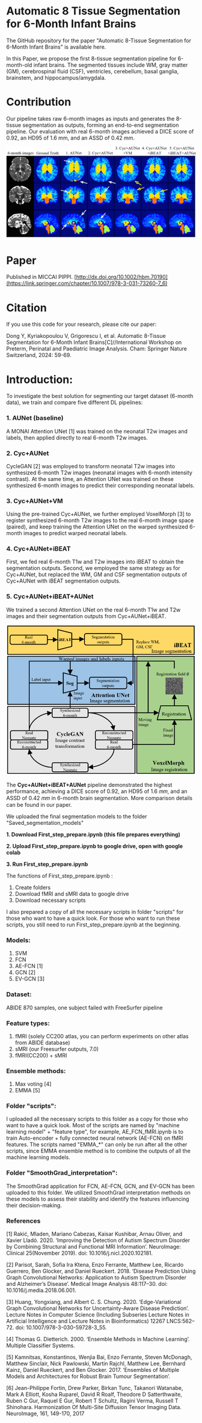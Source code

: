 # Automatic 8 Tissue Segmentation for 6-Month Infant Brains
The GitHub repository for the paper "Automatic 8-Tissue Segmentation for 6-Month Infant Brains" is available here.

In this Paper, we propose the first 8-tissue segmentation pipeline for 6-month-old infant brains. The segmented tissues include WM, gray matter (GM), cerebrospinal fluid (CSF), ventricles, cerebellum, basal ganglia, brainstem, and hippocampus/amygdala.

# Contribution
Our pipeline takes raw 6-month images as inputs and generates the 8-tissue segmentation as outputs, forming an end-to-end segmentation pipeline. Our evaluation with real 6-month images achieved a DICE score of 0.92, an HD95 of 1.6 mm, and an ASSD of 0.42 mm.

![image](https://github.com/YilanDong19/Automatic_8_Tissue_Segmentation_for_6_Month_Infant_Brains/blob/3af626cafa3a7eb473c2df85c5db51a30166044d/Graph/graph.png)

# Paper

Published in MICCAI PIPPI. [http://dx.doi.org/10.1002/hbm.70190](https://link.springer.com/chapter/10.1007/978-3-031-73260-7_6)

# Citation
If you use this code for your research, please cite our paper:

Dong Y, Kyriakopoulou V, Grigorescu I, et al. Automatic 8-Tissue Segmentation for 6-Month Infant Brains[C]//International Workshop on Preterm, Perinatal and Paediatric Image Analysis. Cham: Springer Nature Switzerland, 2024: 59-69.

# Introduction: 
To investigate the best solution for segmenting our target dataset (6-month data), we train and compare five different DL pipelines:

### 1. AUNet (baseline)

A MONAI Attention UNet [1] was trained on the neonatal T2w images and labels, then applied directly to real 6-month T2w images.

### 2. Cyc+AUNet

CycleGAN [2] was employed to transform neonatal T2w images into synthesized 6-month T2w images (neonatal images with 6-month intensity contrast). At the same time, an Attention UNet was trained on these synthesized 6-month images to predict their corresponding neonatal labels.

### 3. Cyc+AUNet+VM

Using the pre-trained Cyc+AUNet, we further employed VoxelMorph [3] to register synthesized 6-month T2w images to the real 6-month image space (paired), and keep training the Attention UNet on the warped synthesized 6-month images to predict warped neonatal labels.

### 4. Cyc+AUNet+iBEAT

First, we fed real 6-month T1w and T2w images into iBEAT to obtain the segmentation outputs. Second, we employed the same strategy as for Cyc+AUNet, but replaced the WM, GM and CSF segmentation outputs of Cyc+AUNet with iBEAT segmentation outputs.


### 5. Cyc+AUNet+iBEAT+AUNet

We trained a second Attention UNet on the real 6-month T1w and T2w images and their segmentation outputs from Cyc+AUNet+iBEAT.

![image](https://github.com/YilanDong19/Automatic_8_Tissue_Segmentation_for_6_Month_Infant_Brains/blob/33eb9812af6597e26ad48b20724a1b224234a305/Graph/pipelines.png)


The **Cyc+AUNet+iBEAT+AUNet** pipeline demonstrated the highest performance, achieving a DICE score of 0.92, an HD95 of 1.6 𝑚𝑚, and an ASSD of 0.42 𝑚𝑚 in 6-month brain segmentation. More comparison details can be found in our paper.


We uploaded the final segmentation models to the folder "Saved_segmentation_models"



**1. Download First_step_prepare.ipynb (this file prepares everything)**

**2. Upload First_step_prepare.ipynb to google drive, open with google colab**

**3. Run First_step_prepare.ipynb**

The functions of First_step_prepare.ipynb :
1. Create folders
2. Download fMRI and sMRI data to google drive
3. Download necessary scripts

I also prepared a copy of all the necessary scripts in folder "scripts" for those who want to have a quick look. For those who want to run these scripts, you still need to run First_step_prepare.ipynb at the beginning.


### Models: 
1. SVM 
2. FCN
3. AE-FCN [1] 
4. GCN [2]
5. EV-GCN [3]

### Dataset: 
ABIDE 870 samples, one subject failed with FreeSurfer pipeline

### Feature types: 
1. fMRI (solely CC200 atlas, you can perform experiments on other atlas from ABIDE database)
2. sMRI (our Freesurfer outputs, 7.0)
3. fMRI(CC200) + sMRI
               
### Ensemble methods: 
1. Max voting [4]
2. EMMA [5]
                  

###   Folder "scripts": 
I uploaded all the necessary scripts to this folder as a copy for those who want to have a quick look. Most of the scripts are named by "machine learning model" + "feature type", for example, AE_FCN_fMRI.ipynb is to train Auto-encoder + fully connected neural network (AE-FCN) on fMRI features. The scripts named "EMMA_*" can only be run after all the other scripts, since EMMA ensemble method is to combine the outputs of all the machine learning models. 

###  Folder "SmoothGrad_interpretation": 
The SmoothGrad application for FCN, AE-FCN, GCN, and EV-GCN has been uploaded to this folder. We utilized SmoothGrad interpretation methods on these models to assess their stability and identify the features influencing their decision-making.

###  References
[1] Rakić, Mladen, Mariano Cabezas, Kaisar Kushibar, Arnau Oliver, and Xavier Lladó. 2020. ‘Improving the Detection of Autism Spectrum Disorder by Combining Structural and Functional MRI Information’. NeuroImage: Clinical 25(November 2019). doi: 10.1016/j.nicl.2020.102181. 

[2] Parisot, Sarah, Sofia Ira Ktena, Enzo Ferrante, Matthew Lee, Ricardo Guerrero, Ben Glocker, and Daniel Rueckert. 2018. ‘Disease Prediction Using Graph Convolutional Networks: Application to Autism Spectrum Disorder and Alzheimer’s Disease’. Medical Image Analysis 48:117–30. doi: 10.1016/j.media.2018.06.001. 

[3] Huang, Yongxiang, and Albert C. S. Chung. 2020. ‘Edge-Variational Graph Convolutional Networks for Uncertainty-Aware Disease Prediction’. Lecture Notes in Computer Science (Including Subseries Lecture Notes in Artificial Intelligence and Lecture Notes in Bioinformatics) 12267 LNCS:562–72. doi: 10.1007/978-3-030-59728-3_55. 

[4] Thomas G. Dietterich. 2000. ‘Ensemble Methods in Machine Learning’. Multiple Classifier Systems. 

[5] Kamnitsas, Konstantinos, Wenjia Bai, Enzo Ferrante, Steven McDonagh, Matthew Sinclair, Nick Pawlowski, Martin Rajchl, Matthew Lee, Bernhard Kainz, Daniel Rueckert, and Ben Glocker. 2017. ‘Ensembles of Multiple Models and Architectures for Robust Brain Tumour Segmentation’.

[6] Jean-Philippe Fortin, Drew Parker, Birkan Tunc, Takanori Watanabe, Mark A Elliott, Kosha Ruparel, David R Roalf, Theodore D Satterthwaite, Ruben C Gur, Raquel E Gur, Robert T Schultz, Ragini Verma, Russell T Shinohara. Harmonization Of Multi-Site Diffusion Tensor Imaging Data. NeuroImage, 161, 149-170, 2017
